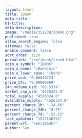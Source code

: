 ```yaml
---
layout: trend
title: iBank
meta-title: 
h1-title: 
meta-description: 
image: "/media/351238/ibank.png"
published: true
allow_search_engine: false
sitemap: false
enable_comment: false
sort_order: 1120
permalink: "/en/ibank/trend.html"
coin_a_symbol: "IBANK"
coin_a_name: "iBankCoin"
coin_a_lower_case: "ibank"
price_usd: "0.00810723"
price_btc: "0.00000069"
24h_volume_usd: "83.5334"
market_cap_usd: "4526324.0"
total_supply: "4526324.0"
available_supply: "4526324.0"
percent_change_1h: "-24.66"
percent_change_24h: "4.75"
percent_change_7d: "-52.22"
last_updated: "1517140752"
parent-url: "/en/ibank/"
author: Sam
---
```


